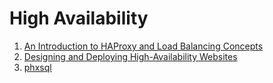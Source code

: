 # High Availability

1. [An Introduction to HAProxy and Load Balancing Concepts](https://www.digitalocean.com/community/tutorials/an-introduction-to-haproxy-and-load-balancing-concepts)  
2. [Designing and Deploying High-Availability Websites](http://docs.rightscale.com/cm/designers_guide/cm-designing-and-deploying-high-availability-websites.html)  
3. [phxsql](https://github.com/Tencent/phxsql/wiki)  